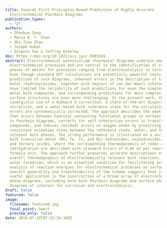 ```yaml
---
title: Towards First Principles-Based Prediction of Highly Accurate
  Electrochemical Pourbaix Diagrams
publication_types:
  - "2"
authors:
  - Zhenhua Zeng
  - Maria K. Y. Chan
  - Zhi-Jian Zhao
  - Joseph Kubal
  - Dingxin Fan & Jeffrey Greeley
doi: https://doi.org/10.1021/acs.jpcc.5b03169
abstract: Electrochemical potential/pH (Pourbaix) diagrams underpin many aqueous
  electrochemical processes and are central to the identification of stable
  phases of metals for processes ranging from electrocatalysis to corrosion.
  Even though standard DFT calculations are potentially powerful tools for the
  prediction of such diagrams, inherent errors in the description of transition
  metal (hydroxy)oxides, together with neglect of van der Waals interactions,
  have limited the reliability of such predictions for even the simplest pure
  metal bulk compounds, and corresponding predictions for more complex alloy or
  surface structures are even more challenging. In the present work, through
  synergistic use of a Hubbard U correction, a state-of-the-art dispersion
  correction, and a water-based bulk reference state for the calculations, these
  errors are systematically corrected. The approach describes the weak binding
  that occurs between hydroxyl-containing functional groups in certain compounds
  in Pourbaix diagrams, corrects for self-interaction errors in transition metal
  compounds, and reduces residual errors on oxygen atoms by preserving a
  consistent oxidation state between the reference state, water, and the
  relevant bulk phases. The strong performance is illustrated on a series of
  bulk transition metal (Mn, Fe, Co, and Ni) hydroxides, oxyhydroxides, binary,
  and ternary oxides, where the corresponding thermodynamics of redox and
  (de)hydration are described with standard errors of 0.04 eV per reaction
  formula unit. The approach further preserves accurate descriptions of the
  overall thermodynamics of electrochemically relevant bulk reactions, such as
  water formation, which is an essential condition for facilitating accurate
  analysis of reaction energies for electrochemical processes on surfaces. The
  overall generality and transferability of the scheme suggests that it may find
  useful application in the construction of a broad array of electrochemical
  phase diagrams, including both bulk Pourbaix diagrams and surface phase
  diagrams of interest for corrosion and electrocatalysis.
draft: false
featured: false
image:
  filename: featured.jpg
  focal_point: Smart
  preview_only: false
date: 2015-07-10T07:32:24.340Z
---
```

